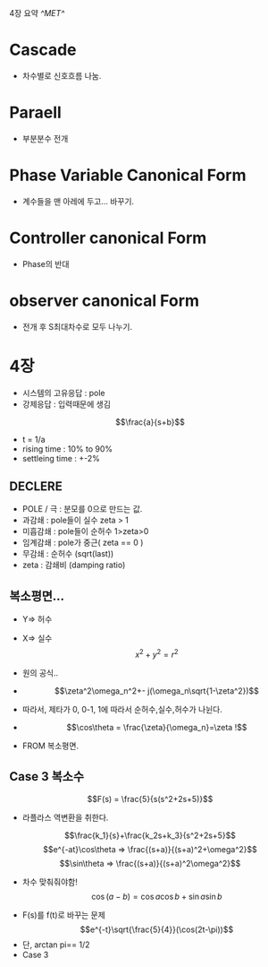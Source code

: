 4장 요약
*^*MET*^*
# Cascade 
- 차수별로 신호흐름 나눔.
# Paraell
- 부분분수 전개
# Phase Variable Canonical Form
- 계수들을 맨 아레에 두고... 바꾸기.
# Controller canonical Form 
- Phase의 반대
# observer canonical Form
- 전개 후 S최대차수로 모두 나누기.

# 4장

- 시스템의 고유응답 : pole
- 강제응답 : 입력때문에 생김

$$\frac{a}{s+b}$$

- t = 1/a
- rising time : 10% to 90%
- settleing time : +-2%

## DECLERE
- POLE / 극 : 분모를 0으로 만드는 값.
- 과감쇄 : pole들이 실수 zeta > 1
- 미흡감쇄 : pole들이 순허수 1>zeta>0
- 임계감쇄 : pole가 중근( zeta == 0 )
- 무감쇄 : 순허수 (sqrt(last))
- zeta : 감쇄비 (damping ratio)

## 복소평면...
- Y=> 허수
- X=> 실수
$$x^2+y^2=r^2$$
- 원의 공식..
- $$\zeta^2\omega_n^2+- j(\omega_n\sqrt{1-\zeta^2})$$

- 따라서, 제타가 0, 0-1, 1에 따라서 순허수,실수,허수가 나뉜다.
- $$\cos\theta = \frac{\zeta}{\omega_n}=\zeta !$$
 
- FROM 복소평면.

## Case 3 복소수
  $$F(s) = \frac{5}{s(s^2+2s+5)}$$
  - 라플라스 역변환을 취한다.
  
  $$\frac{k_1}{s}+\frac{k_2s+k_3}{s^2+2s+5}$$
  $$e^{-at}\cos\theta => \frac{(s+a)}{(s+a)^2+\omega^2}$$
  $$\sin\theta =>  \frac{(s+a)}{(s+a)^2\omega^2}$$
* 차수 맞춰줘야함!
$$\cos(a - b) = \cos a \cos b + \sin a \sin b$$
- F(s)를 f(t)로 바꾸는 문제
$$e^{-t}\sqrt{\frac{5}{4}}(\cos(2t-\pi))$$
- 단, arctan pi== 1/2
- Case 3